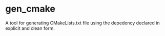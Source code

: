 # gen_cmake

A tool for generating CMakeLists.txt file using the depedency declared in
explicit and clean form.
